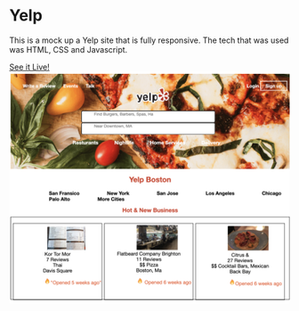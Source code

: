 # Yelp
 This is a mock up a Yelp site that is fully responsive. The tech that was used was HTML, CSS and Javascript.
 
 [See it Live!](https://jolly-joliot-c0787c.netlify.app)
![alt text](yelp.jpg.png)
